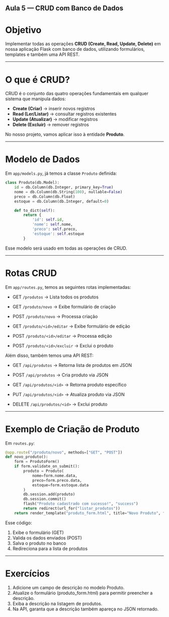 ## Aula 5 — CRUD com Banco de Dados

# Objetivo
Implementar todas as operações **CRUD (Create, Read, Update, Delete)** em nossa aplicação Flask com banco de dados, utilizando formulários, templates e também uma API REST.

---

# O que é CRUD?
CRUD é o conjunto das quatro operações fundamentais em qualquer sistema que manipula dados:

- **Create (Criar)** → inserir novos registros  
- **Read (Ler/Listar)** → consultar registros existentes  
- **Update (Atualizar)** → modificar registros  
- **Delete (Excluir)** → remover registros  

No nosso projeto, vamos aplicar isso à entidade **Produto**.

---

# Modelo de Dados
Em `app/models.py`, já temos a classe `Produto` definida:

```python
class Produto(db.Model):
    id = db.Column(db.Integer, primary_key=True)
    nome = db.Column(db.String(100), nullable=False)
    preco = db.Column(db.Float)
    estoque = db.Column(db.Integer, default=0)

    def to_dict(self):
        return {
            'id': self.id,
            'nome': self.nome,
            'preco': self.preco,
            'estoque': self.estoque
        }
```
Esse modelo será usado em todas as operações de CRUD.

---

# Rotas CRUD

Em `app/routes.py`, temos as seguintes rotas implementadas:

* GET `/produtos` → Lista todos os produtos

* GET `/produto/novo` → Exibe formulário de criação

* POST `/produto/novo` → Processa criação

* GET `/produto/<id>/editar` → Exibe formulário de edição

* POST `/produto/<id>/editar` → Processa edição

* POST `/produto/<id>/excluir` → Exclui o produto

Além disso, também temos uma API REST:

* GET `/api/produtos` → Retorna lista de produtos em JSON

* POST `/api/produtos` → Cria produto via JSON

* GET `/api/produtos/<id>` → Retorna produto específico

* PUT `/api/produtos/<id>` → Atualiza produto via JSON

* DELETE `/api/produtos/<id>` → Exclui produto

---

# Exemplo de Criação de Produto
Em `routes.py`:
```python
@app.route("/produto/novo", methods=["GET", "POST"])
def novo_produto():
    form = ProdutoForm()
    if form.validate_on_submit():
        produto = Produto(
            nome=form.nome.data,
            preco=form.preco.data,
            estoque=form.estoque.data
        )
        db.session.add(produto)
        db.session.commit()
        flash("Produto cadastrado com sucesso!", "success")
        return redirect(url_for("listar_produtos"))
    return render_template("produto_form.html", title="Novo Produto", form=form)

```
Esse código:
1. Exibe o formulário (GET)
2. Valida os dados enviados (POST)
3. Salva o produto no banco 
4. Redireciona para a lista de produtos

---

# Exercícios

1. Adicione um campo de descrição no modelo Produto. 
2. Atualize o formulário (produto_form.html) para permitir preencher a descrição. 
3. Exiba a descrição na listagem de produtos. 
4. Na API, garanta que a descrição também apareça no JSON retornado.